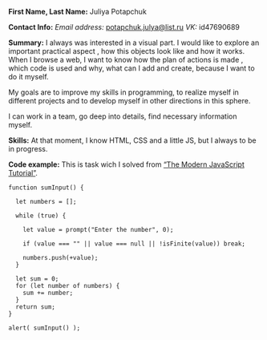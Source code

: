 **First Name, Last Name:**
Juliya Potapchuk

**Contact Info:**
*Email address:* potapchuk.julya@list.ru
*VK:* id47690689

**Summary:**
I always was interested in  a visual part. I would like to explore an important practical aspect , how this  objects  look like and  how it  works. When I browse a web, I want  to know how the  plan of actions is made ,  which code is  used and why, what can I add and create, because I want to do it myself. 

My goals are to improve my skills in programming, to realize myself in different projects and to develop myself in other directions in this sphere.

I can work in a team, go deep into details, find necessary information myself. 

**Skills:**
At that moment, I know HTML, CSS and a little JS, but I always to be in progress.

**Code example:**
This is task wich I solved from [“The Modern JavaScript Tutorial”](https://learn.javascript.ru/).

```
function sumInput() {

  let numbers = [];

  while (true) {

    let value = prompt("Enter the number", 0);

    if (value === "" || value === null || !isFinite(value)) break;

    numbers.push(+value);
  }

  let sum = 0;
  for (let number of numbers) {
    sum += number;
  }
  return sum;
}

alert( sumInput() );
```









